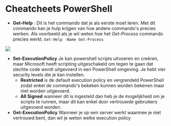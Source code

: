 # Cheatcheets PowerShell #

- **Get-Help** : Dit is het commando dat je als eerste moet leren. Met dit commando kan je hulp krijgen van hoe andere commando's precies werken. Als voorbeeld als je wil weten hoe het *Get-Process* commando precies werkt.
    `Get-Help -Name Get-Process`

![](https://github.com/HoGentTIN/ops3-g01/blob/master/weekrapport/img/PowerShell_Cheat_Get-Help.PNG?raw=true)

- **Set-ExecutionPolicy** Je kan powershell scripts uitvoeren en creëren, maar Microsoft heeft scripting uitgeschakeld om tegen te gaan dat slechte code wordt uitgevoerd in een PowerShell omgeving. Je hebt vier security levels die je kan instellen.
	- **Restricted** is de default execution policy en vergrendeld PowerShell zodat enkel de commando's bekeken kunnen worden bekenen maar niet worden uitgevoerd.
	- **All Signed** wanneer dit is ingesteld dan heb je de mogelijkheid om je scripts te runnen, maar dit kan enkel door vertrouwde gebruikers uitgevoerd worden.
- **Get-ExecutionPolicy**
Wanneer je op een server werkt waarmee je niet vertrouwd bent, dan wil je weten welke execution policy